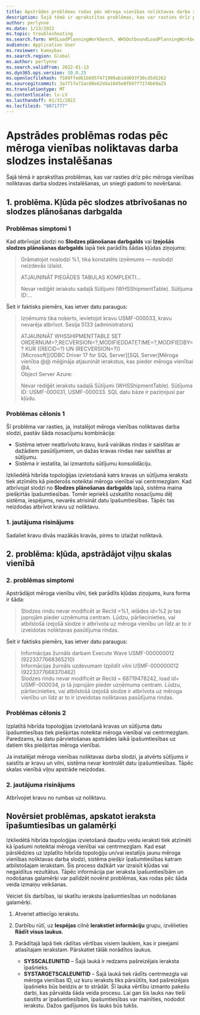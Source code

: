 ```yaml
---
title: Apstrādes problēmas rodas pēc mēroga vienības noliktavas darba slodzes instalēšanas
description: Šajā tēmā ir aprakstītas problēmas, kas var rasties drīz pēc mēroga vienības noliktavas darba slodzes instalēšanas, un sniegti padomi to novēršanai.
author: perlynne
ms.date: 1/13/2022
ms.topic: troubleshooting
ms.search.form: WHSLoadPlanningWorkbench, WHSOutboundLoadPlanningWorkbench
audience: Application User
ms.reviewer: kamaybac
ms.search.region: Global
ms.author: perlynne
ms.search.validFrom: 2022-01-13
ms.dyn365.ops.version: 10.0.25
ms.openlocfilehash: f589ffed61b695f471989ab1dd693f30cd5d5262
ms.sourcegitcommit: 3a7f1fe72ac08e62dda1045e0fb97f7174b69a25
ms.translationtype: MT
ms.contentlocale: lv-LV
ms.lasthandoff: 01/31/2022
ms.locfileid: "8071777"
---
```

# <a name="processing-issues-occur-after-a-scale-unit-warehouse-workload-is-installed"></a>Apstrādes problēmas rodas pēc mēroga vienības noliktavas darba slodzes instalēšanas

Šajā tēmā ir aprakstītas problēmas, kas var rasties drīz pēc mēroga vienības noliktavas darba slodzes instalēšanas, un sniegti padomi to novēršanai.

## <a name="issue-1-error-after-a-load-is-released-from-a-load-planning-workbench"></a>1. problēma. Kļūda pēc slodzes atbrīvošanas no slodzes plānošanas darbgalda

### <a name="symptoms-of-issue-1"></a>Problēmas simptomi 1

Kad atbrīvojat slodzi no **Slodzes plānošanas darbgalds** vai **Izejošās slodzes plānošanas darbgalds** lapā tiek parādīts šādas kļūdas ziņojums:

> Grāmatojot noslodzi %1, tika konstatēts izņēmums — noslodzi neizdevās izlaist.
> 
> ATJAUNINĀT PIEGĀDES TABULAS KOMPLEKTI...
> 
> Nevar rediģēt ierakstu sadaļā Sūtījumi (WHSShipmentTable). Sūtījuma ID:...

Šeit ir faktisks piemērs, kas ietver datu paraugus:

> Izņēmums tika noķerts, ievietojot kravu USMF-000033, kravu nevarēja atbrīvot.
Sesija 5133 (administrators)
>
> ATJAUNINĀT WHSSHIPMENTTABLE SET ORDERNUM=?,RECVERSION=?,MODIFIEDDATETIME=?,MODIFIEDBY=? KUR ((RECID=?) UN (RECVERSION=?))  
> [Microsoft][ODBC Driver 17 for SQL Server][SQL Server]Mēroga vienība @@ mēģināja atjaunināt ierakstus, kas pieder mēroga vienībai @A.  
> Object Server Azure:
>
> Nevar rediģēt ierakstu sadaļā Sūtījumi (WHSShipmentTable). Sūtījuma ID: USMF-000031, USMF-000033. SQL datu bāze ir paziņojusi par kļūdu.

### <a name="cause-of-issue-1"></a>Problēmas cēlonis 1

Šī problēma var rasties, ja, instalējot mēroga vienības noliktavas darba slodzi, pastāv šāda nosacījumu kombinācija:

- Sistēma ietver neatbrīvotu kravu, kurā vairākas rindas ir saistītas ar dažādiem pasūtījumiem, un dažas kravas rindas nav saistītas ar sūtījumu.
- Sistēma ir iestatīta, lai izmantotu sūtījumu konsolidāciju.

Izkliedētā hibrīda topoloģijas izvietošanā katrs kravas un sūtījuma ieraksts tiek atzīmēts kā piederošs noteiktai mēroga vienībai vai centrmezglam. Kad atbrīvojat slodzi no **Slodzes plānošanas darbgalds** lapā, sistēma maina piešķirtās īpašumtiesības. Tomēr iepriekš uzskaitīto nosacījumu dēļ sistēma, iespējams, nevarēs atrisināt datu īpašumtiesības. Tāpēc tas neizdodas atbrīvot kravu uz noliktavu.

### <a name="resolution-of-issue-1"></a>1. jautājuma risinājums

Sadaliet kravu divās mazākās kravās, pirms to izlaižat noliktavā.

## <a name="issue-2-error-while-a-wave-is-processed-on-a-scale-unit"></a>2. problēma: kļūda, apstrādājot viļņu skalas vienībā

### <a name="symptoms-of-issue-2"></a>2. problēmas simptomi

Apstrādājot mēroga vienību vilni, tiek parādīts kļūdas ziņojums, kura forma ir šāda:

> Slodzes rindu nevar modificēt ar RecId =%1, ielādes id=%2 jo tas joprojām pieder uzņēmuma centram. Lūdzu, pārliecinieties, vai atbilstošā izejošā slodze ir atbrīvota uz mēroga vienību un līdz ar to ir izveidotas noliktavas pasūtījuma rindas.

Šeit ir faktisks piemērs, kas ietver datu paraugus:

> Informācijas žurnāls darbam Execute Wave USMF-000000012 (9223377668365210)  
> Informācijas žurnāls uzdevumam Izpildīt vilni USMF-000000012 (9223377668370462)  
> Slodzes rindu nevar modificēt ar RecId = 68719478242, load id= USMF-000034, jo tā joprojām pieder uzņēmuma centram. Lūdzu, pārliecinieties, vai atbilstošā izejošā slodze ir atbrīvota uz mēroga vienību un līdz ar to ir izveidotas noliktavas pasūtījuma rindas.

### <a name="cause-of-issue-2"></a>Problēmas cēlonis 2

Izplatītā hibrīda topoloģijas izvietošanā kravas un sūtījuma datu īpašumtiesības tiek piešķirtas noteiktai mēroga vienībai vai centrmezglam. Paredzams, ka datu pārvietošanas apstrādes laikā īpašumtiesības uz datiem tiks piešķirtas mēroga vienībai.

Ja instalējat mēroga vienības noliktavas darba slodzi, ja atvērts sūtījums ir saistīts ar kravu un vilni, sistēma nevar kontrolēt datu īpašumtiesības. Tāpēc skalas vienībā viļņu apstrāde neizdodas.

### <a name="resolution-of-issue-2"></a>2. jautājuma risinājums

Atbrīvojiet kravu no rumbas uz noliktavu.

## <a name="troubleshoot-issues-by-viewing-a-records-ownership-and-destination"></a>Novērsiet problēmas, apskatot ieraksta īpašumtiesības un galamērķi

Izkliedētā hibrīda topoloģijas izvietošanā daudzu veidu ieraksti tiek atzīmēti kā īpašumi noteiktai mēroga vienībai vai centrmezglam. Kad esat pārslēdzies uz izplatīto hibrīda topoloģiju un/vai iestatījis jaunu mēroga vienības noliktavas darba slodzi, sistēma piešķir īpašumtiesības katram atbilstošajam ierakstam. Šis process dažkārt var izraisīt kļūdas vai negaidītus rezultātus. Tāpēc informācija par ieraksta īpašumtiesībām un nodošanas galamērķi var palīdzēt novērst problēmas, kas rodas pēc šāda veida izmaiņu veikšanas.

Veiciet šīs darbības, lai skatītu ieraksta īpašumtiesības un nodošanas galamērķi.

1. Atveriet attiecīgo ierakstu.
1. Darbību rūtī, uz **Iespējas** cilnē **Ierakstiet informāciju** grupu, izvēlieties **Rādīt visus laukus**.
1. Parādītajā lapā tiek rādītas vērtības visiem laukiem, kas ir pieejami atlasītajam ierakstam. Pārskatiet tālāk norādītos laukus.

    - **SYSSCALEUNITID** – Šajā laukā ir redzams pašreizējais ieraksta īpašnieks.
    - **SYSTARGETSCALEUNITID** – Šajā laukā tiek rādīts centrmezgla vai mēroga vienības ID, uz kuru ieraksts tiks pārsūtīts, kad pašreizējais īpašnieks būs beidzis ar to strādāt. Šī lauka vērtību izmanto pakešu darbi, kas pārvalda šāda veida procesu. Lai gan šis lauks nav tieši saistīts ar īpašumtiesībām, īpašumtiesības var mainīties, nododot ierakstu. Dažos gadījumos šis lauks būs tukšs.
